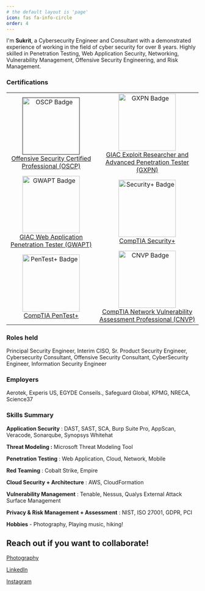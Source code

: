 ```yaml
---
# the default layout is 'page'
icon: fas fa-info-circle
order: 4
---
```



I'm **Sukrit**, a Cybersecurity Engineer and Consultant with a demonstrated experience of working in the field of cyber security for over 8 years. Highly skilled in Penetration Testing, Web Application Security, Networking, Vulnerability Management, Offensive Security Engineering, and Risk Management.

### **Certifications**

<table>
  <tr>
    <td align="center">
      <a href="">
        <img src="https://api.accredible.com/v1/frontend/credential_website_embed_image/badge/84300472" alt="OSCP Badge" style="width:150px;height:150px;"/><br/>
        Offensive Security Certified Professional (OSCP)
      </a>
    </td>
    <td align="center">
      <a href="https://www.credly.com/badges/6753b28a-3aa1-478f-84c8-c98d5818f5d8/public_url">
        <img src="https://images.credly.com/size/340x340/images/d27ba1a5-2cc6-4ae0-a0f8-756ffdbc1745/image.png" alt="GXPN Badge" style="width:150px;height:150px;"/><br/>
        GIAC Exploit Researcher and Advanced Penetration Tester (GXPN)
      </a>
    </td>
  </tr>
  <tr>
    <td align="center">
      <a href="https://www.credly.com/badges/317dcb4b-b054-4193-af46-e548a0220e8f/public_url">
        <img src="https://images.credly.com/size/340x340/images/f535241f-edd3-4dd2-93fd-2243dbc0826e/image.png" alt="GWAPT Badge" style="width:150px;height:150px;"/><br/>
        GIAC Web Application Penetration Tester (GWAPT)
      </a>
    </td>
    <td align="center">
      <a href="https://www.credly.com/badges/ad17956f-a0df-4593-a672-113afe772935/public_url">
        <img src="https://images.credly.com/size/340x340/images/80d8a06a-c384-42bf-ad36-db81bce5adce/blob" alt="Security+ Badge" style="width:150px;height:150px;"/><br/>
        CompTIA Security+
      </a>
    </td>
  </tr>
  <tr>
    <td align="center">
      <a href="https://www.credly.com/badges/f324f454-a3ca-47d7-95b2-7d61cc583536/public_url">
        <img src="https://images.credly.com/size/340x340/images/c7ac176b-15a3-4726-827a-e8cee8fe44dc/blob" alt="PenTest+ Badge" style="width:150px;height:150px;"/><br/>
        CompTIA PenTest+
      </a>
    </td>
    <td align="center">
      <a href="https://www.credly.com/badges/19c89948-8e2a-4231-9398-1204afe3d55d/public_url">
        <img src="https://images.credly.com/size/340x340/images/3eaf80a9-a69a-480a-a98b-e9a91796d6cb/CompTIA_CNVP.png" alt="CNVP Badge" style="width:150px;height:150px;"/><br/>
        CompTIA Network Vulnerability Assessment Professional (CNVP)
      </a>
    </td>
  </tr>
</table>


### **Roles held**

Principal Security Engineer, Interim CISO, Sr. Product Security Engineer, Cybersecurity Consultant, Offensive Security Consultant, CyberSecurity Engineer, Information Security Engineer

### **Employers**

Aerotek, Experis US, EGYDE Conseils., Safeguard Global, KPMG, NRECA, Science37

### **Skills Summary**

**Application Security** : DAST, SAST, SCA, Burp Suite Pro, AppScan, Veracode, Sonarqube, Synopsys Whitehat

**Threat Modeling :** Microsoft Threat Modeling Tool

**Penetration Testing** : Web Application, Cloud, Network, Mobile

**Red Teaming** : Cobalt Strike, Empire

**Cloud Security + Architecture** : AWS, CloudFormation

**Vulnerability Management** : Tenable, Nessus, Qualys External Attack Surface Management

**Privacy & Risk Management + Assessment** : NIST, ISO 27001, GDPR, PCI

**Hobbies** - Photography, Playing music, hiking!

## **Reach out if you want to collaborate!**

[Photography](https://photography.sukritdua.com)  
  
[LinkedIn](https://linkedin.com/in/sukritdua)  
  
[Instagram](https://instagram.com/man_in_toronto)